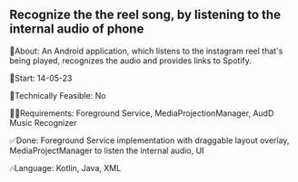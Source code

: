 ## Recognize the the reel song, by listening to the internal audio of phone

🎉About: An Android application, which listens to the instagram reel that's being played, recognizes the audio and provides links to Spotify.

📅Start: 14-05-23

🙆Technically Feasible: No

😵‍💫Requirements: Foreground Service, MediaProjectionManager, AudD Music Recognizer

✅Done: Foreground Service implementation with draggable layout overlay, MediaProjectManager to listen the internal audio, UI

🎶Language: Kotlin, Java, XML



